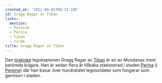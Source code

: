 ```yaml
---
created_at: '2011-04-01T08:32:19Z'
id: Gragg Ragar av Tiban
links:
  mention:
  - Pereine
  - Perina
  - Tiban
  - tirak
title: Gragg Ragar av Tiban
---
```


Den [tirakiske] legokaptenen Gragg Ragar av [Tiban] är en av Mundanas mest berömda krigare. Han är
sedan flera år tillbaka stationerad i staden [Perina] (i [Pereine]) där han basar över hundratalet
legosoldater som fungerar som garnison i staden.

  [tirakiske]: tirak
  [Tiban]: Tiban
  [Perina]: Perina
  [Pereine]: Pereine